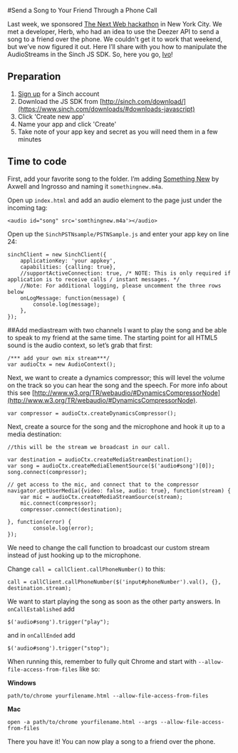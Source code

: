 #Send a Song to Your Friend Through a Phone Call

Last week, we sponsored [The Next Web hackathon](http://thenextweb.com/conference/usa/hack-battle) in New York City. We met a developer, Herb, who had an idea to use the Deezer API to send a song to a friend over the phone. We couldn't get it to work that weekend, but we’ve now figured it out. Here I’ll share with you how to manipulate the AudioStreams in the Sinch JS SDK. So, here you go, [Ivo](https://twitter.com/ilukac)!

## Preparation
1. [Sign up](#signup) for a Sinch account
2. Download the JS SDK from [http://sinch.com/download/](https://www.sinch.com/downloads/#downloads-javascript)
3. Click 'Create new app'
4. Name your app and click 'Create'
5. Take note of your app key and secret as you will need them in a few minutes

## Time to code
First, add your favorite song to the folder. I’m adding [Something New](https://www.youtube.com/watch?v=BhJSsX5AKPI) by Axwell and Ingrosso and naming it `somethingnew.m4a`.

Open up `index.html` and add an audio element to the page just under the incoming tag:

```
<audio id="song" src='somthingnew.m4a'></audio>
```

Open up the `SinchPSTNsample/PSTNSample.js` and enter your app key on line 24:

```
sinchClient = new SinchClient({
	applicationKey: 'your appkey',
	capabilities: {calling: true},
	//supportActiveConnection: true, /* NOTE: This is only required if application is to receive calls / instant messages. */ 
	//Note: For additional logging, please uncomment the three rows below
	onLogMessage: function(message) {
		console.log(message);
	},
});
```
##Add mediastream with two channels
I want to play the song and be able to speak to my friend at the same time. The starting point for all HTML5 sound is the audio context, so let’s grab that first:

```
/*** add your own mix stream***/
var audioCtx = new AudioContext();
```

Next, we want to create a dynamics compressor; this will level the volume on the track so you can hear the song and the speech. For more info about this see [http://www.w3.org/TR/webaudio/#DynamicsCompressorNode](http://www.w3.org/TR/webaudio/#DynamicsCompressorNode).

```
var compressor = audioCtx.createDynamicsCompressor();
```

Next, create a source for the song and the microphone and hook it up to a media destination:

```
//this will be the stream we broadcast in our call.

var destination = audioCtx.createMediaStreamDestination(); 
var song = audioCtx.createMediaElementSource($('audio#song')[0]);
song.connect(compressor);

// get access to the mic, and connect that to the compressor
navigator.getUserMedia({video: false, audio: true}, function(stream) {
	var mic = audioCtx.createMediaStreamSource(stream);
	mic.connect(compressor);
	compressor.connect(destination);
	
}, function(error) {
		console.log(error);
});
```

We need to change the call function to broadcast our custom stream instead of just hooking up to the microphone.

Change `call = callClient.callPhoneNumber()` to this:

```
call = callClient.callPhoneNumber($('input#phoneNumber').val(), {}, destination.stream);
```

We want to start playing the song as soon as the other party answers. In `onCallEstablished` add 

```
$('audio#song').trigger("play");
```

and in `onCallEnded` add

```
$('audio#song').trigger("stop");
```

When running this, remember to fully quit Chrome and start with `--allow-file-access-from-files` like so:


**Windows**

```
path/to/chrome yourfilename.html --allow-file-access-from-files
```


**Mac**

```
open -a path/to/chrome yourfilename.html --args --allow-file-access-from-files
```

There you have it! You can now play a song to a friend over the phone.
